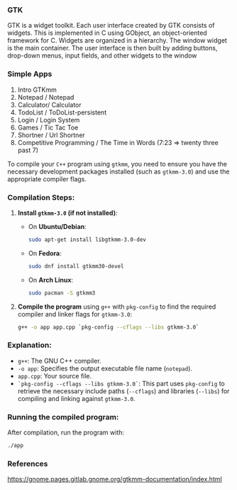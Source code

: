 ### GTK 

GTK is a widget toolkit. Each user interface created by GTK consists of widgets. This is implemented in C using GObject, an object-oriented framework for C. Widgets are organized in a hierarchy. The window widget is the main container. The user interface is then built by adding buttons, drop-down menus, input fields, and other widgets to the window


### Simple Apps

1. Intro GTKmm
3. Notepad / Notepad
4. Calculator/ Calculator
5. TodoList / ToDoList-persistent
6. Login / Login System
7. Games / Tic Tac Toe
8. Shortner / Url Shortner
9. Competitive Programming / The Time in Words (7:23 => twenty three past 7)


To compile your `C++` program using `gtkmm`, you need to ensure you have the necessary development packages installed (such as `gtkmm-3.0`) and use the appropriate compiler flags.

### Compilation Steps:

1. **Install `gtkmm-3.0` (if not installed)**:
   - On **Ubuntu/Debian**:
     ```bash
     sudo apt-get install libgtkmm-3.0-dev
     ```

   - On **Fedora**:
     ```bash
     sudo dnf install gtkmm30-devel
     ```

   - On **Arch Linux**:
     ```bash
     sudo pacman -S gtkmm3
     ```

2. **Compile the program** using `g++` with `pkg-config` to find the required compiler and linker flags for `gtkmm-3.0`:

   ```bash
   g++ -o app app.cpp `pkg-config --cflags --libs gtkmm-3.0`
   ```

### Explanation:
- `g++`: The GNU C++ compiler.
- `-o app`: Specifies the output executable file name (`notepad`).
- `app.cpp`: Your source file.
- `` `pkg-config --cflags --libs gtkmm-3.0` ``: This part uses `pkg-config` to retrieve the necessary include paths (`--cflags`) and libraries (`--libs`) for compiling and linking against `gtkmm-3.0`.

### Running the compiled program:

After compilation, run the program with:

```bash
./app
```

### References

https://gnome.pages.gitlab.gnome.org/gtkmm-documentation/index.html
